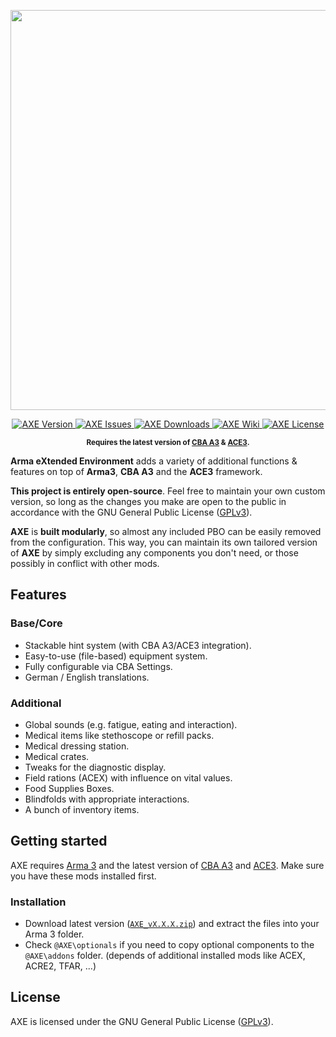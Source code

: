 

<p align="center">
	<a href="https://github.com/axemod/axe">
		<img src="http://axemod.userscreen.net/images/github/github_wiki_1.png" width=640>
	</a>
</p>

<p align="center">
    <a href="https://github.com/axemod/axe/releases/latest">
        <img src="https://img.shields.io/badge/Version-1.2.2-blue.svg?style=flat-square" alt="AXE Version">
    </a>
    <a href="https://github.com/axemod/axe/issues">
        <img src="https://img.shields.io/github/issues-raw/axemod/axe.svg?style=flat-square&label=Issues" alt="AXE Issues">
    </a>
    <a href="https://github.com/axemod/axe/releases">
        <img src="https://img.shields.io/github/downloads/axemod/axe/total.svg?style=flat-square&label=Downloads" alt="AXE Downloads">
    </a>
    <a href="https://github.com/axemod/axe/wiki">
        <img src="https://img.shields.io/badge/AXE-Wiki-lightgrey.svg?style=flat-square" alt="AXE Wiki">
    </a>    <a href="https://github.com/AXEmod/AXE/blob/master/LICENSE">
        <img src="https://img.shields.io/badge/License-GPLv3-red.svg?style=flat-square" alt="AXE License">
    </a>
</p>

<p align="center">
    <sup><strong>Requires the latest version of <a href="https://github.com/CBATeam/CBA_A3/releases/latest">CBA A3</a> &amp; <a href="https://github.com/ACEmod/ACE3/releases/latest">ACE3</a>.<br/></strong></sup>
</p>

**Arma eXtended Environment** adds a variety of additional functions &amp; features on top of **Arma3**, **CBA A3** and the **ACE3** framework.

**This project is entirely open-source**. Feel free to maintain your own custom version, so long as the changes you make are open to the public in accordance with the GNU General Public License ([GPLv3](https://github.com/AXEmod/AXE/blob/master/LICENSE)).

**AXE** is **built modularly**, so almost any included PBO can be easily removed from the configuration. This way, you can maintain its own tailored version of **AXE** by simply excluding any components you don't need, or those possibly in conflict with other mods.

## Features
### Base/Core

- Stackable hint system (with CBA A3/ACE3 integration).
- Easy-to-use (file-based) equipment system.
- Fully configurable via CBA Settings.
- German / English translations.

### Additional

- Global sounds (e.g. fatigue, eating and interaction).
- Medical items like stethoscope or refill packs.
- Medical dressing station.
- Medical crates.
- Tweaks for the diagnostic display.
- Field rations (ACEX) with influence on vital values.
- Food Supplies Boxes.
- Blindfolds with appropriate interactions.
- A bunch of inventory items.

## Getting started

AXE requires [Arma 3](https://arma3.com/) and the latest version of <a href="https://github.com/CBATeam/CBA_A3/releases/latest">CBA A3</a> and <a href="https://github.com/ACEmod/ACE3/releases/latest">ACE3</a>. Make sure you have these mods installed first.

### Installation

- Download latest version ([`AXE_vX.X.X.zip`](https://github.com/axemod/axe/releases/latest)) and extract the files into your Arma 3 folder.
- Check `@AXE\optionals` if you need to copy optional components to the `@AXE\addons` folder.
(depends of additional installed mods like ACEX, ACRE2, TFAR, ...)

## License

AXE is licensed under the GNU General Public License ([GPLv3](https://github.com/AXEmod/AXE/blob/master/LICENSE)).
